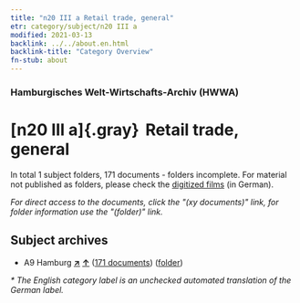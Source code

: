 ```yaml
---
title: "n20 III a Retail trade, general"
etr: category/subject/n20 III a
modified: 2021-03-13
backlink: ../../about.en.html
backlink-title: "Category Overview"
fn-stub: about
---
```


### Hamburgisches Welt-Wirtschafts-Archiv (HWWA)
# [n20 III a]{.gray}&#8201; Retail trade, general&#160; 





In total 1 subject folders, 171 documents - folders incomplete.
For material not published as folders, please check the [digitized films](/film/h1_sh) (in German).

_For direct access to the documents, click the "(xy documents)" link, for folder information use the "(folder)" link._

## Subject archives


- A9 Hamburg [**&nearr;**](../../../geo/i/140905/about.en.html "Hamburg (all folders)") [**&uarr;**](../../../geo/about.en.html#A9 "Country category system") (<a href="https://pm20.zbw.eu/dfgview/sh/140905,182106" title="about: Hamburg : Retail trade, general" target="_blank">171 documents</a>) ([folder](../../../../folder/sh/1409xx/140905/1821xx/182106/about.en.html))


_* The English category label is an unchecked automated translation of the German label._

